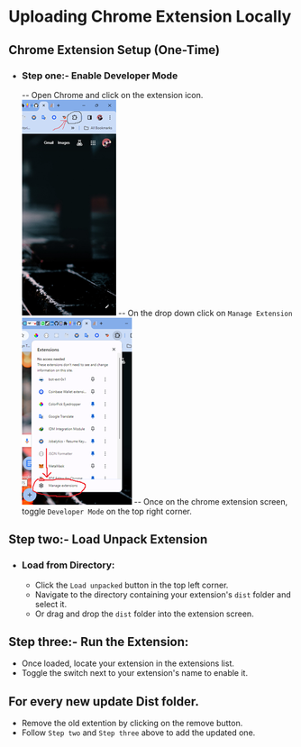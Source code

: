 # Uploading Chrome Extension Locally

## Chrome Extension Setup (One-Time)

- ### Step one:- Enable Developer Mode
  -- Open Chrome and click on the extension icon.
  <img src='./src/assets/extention-icon.png'>
  -- On the drop down click on `Manage Extension`
  <img src='./src/assets/extention-btn.png'>
  -- Once on the chrome extension screen, toggle `Developer Mode` on the top right corner.

## Step two:- Load Unpack Extension

- ### Load from Directory:
  - Click the `Load unpacked` button in the top left corner.
  - Navigate to the directory containing your extension's `dist` folder and select it.
  - Or drag and drop the `dist` folder into the extension screen.

## Step three:- Run the Extension:

- Once loaded, locate your extension in the extensions list.
- Toggle the switch next to your extension's name to enable it.

## For every new update Dist folder.

- Remove the old extention by clicking on the remove button.
- Follow `Step two` and `Step three` above to add the updated one.
